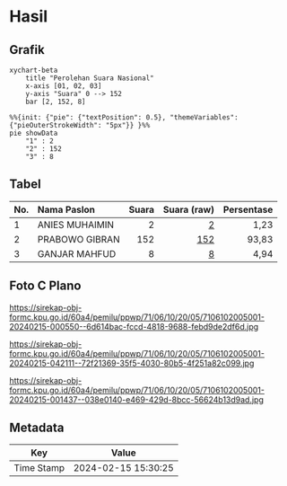 # Hasil

## Grafik

```mermaid
xychart-beta
    title "Perolehan Suara Nasional"
    x-axis [01, 02, 03]
    y-axis "Suara" 0 --> 152
    bar [2, 152, 8]
```

```mermaid
%%{init: {"pie": {"textPosition": 0.5}, "themeVariables": {"pieOuterStrokeWidth": "5px"}} }%%
pie showData
    "1" : 2
    "2" : 152
    "3" : 8
```

## Tabel

| No. | Nama Paslon    | Suara | Suara (raw) | Persentase |
|:--- |:-------------- | -----:| -----------:| ----------:|
| 1   | ANIES MUHAIMIN | 2     | [2][p-1]    | 1,23       |
| 2   | PRABOWO GIBRAN | 152   | [152][p-2]  | 93,83      |
| 3   | GANJAR MAHFUD  | 8     | [8][p-3]    | 4,94       |


[p-1]: https://github.com/gigit-pemilu/pemilu-2024/blob/main/pilpres/hitung-suara/sub/71-sulawesi-utara/sub/06-minahasa-utara/sub/10-likupang-selatan/sub/2005-wangurer/sub/001-tps/sub/paslon-1.txt
[p-2]: https://github.com/gigit-pemilu/pemilu-2024/blob/main/pilpres/hitung-suara/sub/71-sulawesi-utara/sub/06-minahasa-utara/sub/10-likupang-selatan/sub/2005-wangurer/sub/001-tps/sub/paslon-2.txt
[p-3]: https://github.com/gigit-pemilu/pemilu-2024/blob/main/pilpres/hitung-suara/sub/71-sulawesi-utara/sub/06-minahasa-utara/sub/10-likupang-selatan/sub/2005-wangurer/sub/001-tps/sub/paslon-3.txt

## Foto C Plano

https://sirekap-obj-formc.kpu.go.id/60a4/pemilu/ppwp/71/06/10/20/05/7106102005001-20240215-000550--6d614bac-fccd-4818-9688-febd9de2df6d.jpg

https://sirekap-obj-formc.kpu.go.id/60a4/pemilu/ppwp/71/06/10/20/05/7106102005001-20240215-042111--72f21369-35f5-4030-80b5-4f251a82c099.jpg

https://sirekap-obj-formc.kpu.go.id/60a4/pemilu/ppwp/71/06/10/20/05/7106102005001-20240215-001437--038e0140-e469-429d-8bcc-56624b13d9ad.jpg


## Metadata

| Key        | Value               |
| ---------- | ------------------- |
| Time Stamp | 2024-02-15 15:30:25 |




